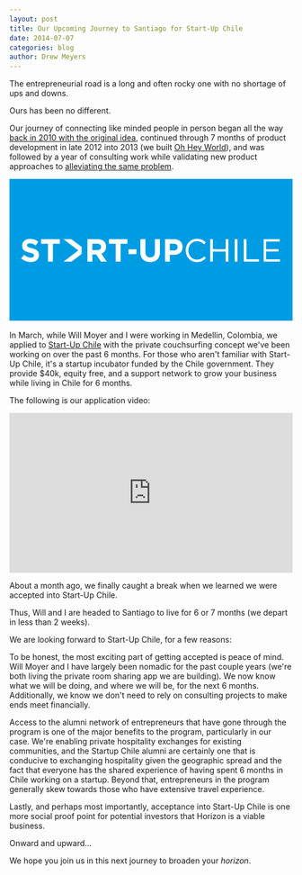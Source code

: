 ```yaml
---
layout: post
title: Our Upcoming Journey to Santiago for Start-Up Chile
date: 2014-07-07
categories: blog
author: Drew Meyers
---
```


The entrepreneurial road is a long and often rocky one with no shortage of ups and downs. 

Ours has been no different. 

Our journey of connecting like minded people in person began all the way <a href="http://blog.ohheyworld.com/the-story-behind-the-original-idea-of-oh-hey-world/">back in 2010 with the original idea</a>, continued through 7 months of product development in late 2012 into 2013 (we built <a href="http://www.ohheyworld.com">Oh Hey World</a>), and was followed by a year of consulting work while validating new product approaches to <a href="http://www.horizonapp.co/blog/horizon-missed-connections">alleviating the same problem</a>. 

![](/assets/2014-07-07-startup-chile-journey-gen-10-sup-logo.png)

In March, while Will Moyer and I were working in Medellin, Colombia,  we applied to <a href="http://startupchile.org/">Start-Up Chile</a> with the private couchsurfing concept we've been working on over the past 6 months. For those who aren't familiar with Start-Up Chile, it's a startup incubator funded by the Chile government. They provide $40k, equity free, and a support network to grow your business while living in Chile for 6 months.

The following is our application video:

<style>.embed-container { position: relative; padding-bottom: 56.25%; height: 0; overflow: hidden; max-width: 100%; height: auto; } .embed-container iframe, .embed-container object, .embed-container embed { position: absolute; top: 0; left: 0; width: 100%; height: 100%; }</style><p class='embed-container'><iframe src='http://www.youtube.com/embed/hVoTj-89voA' frameborder='0' allowfullscreen></iframe></p>

About a month ago, we finally caught a break when we learned we were accepted into Start-Up Chile.

Thus, Will and I are headed to Santiago to live for 6 or 7 months (we depart in less than 2 weeks).

We are looking forward to Start-Up Chile, for a few reasons:

To be honest, the most exciting part of getting accepted is peace of mind. Will Moyer and I have largely been nomadic for the past couple years (we're both living the private room sharing app we are building). We now know what we will be doing, and where we will be, for the next 6 months. Additionally, we know we don't need to rely on consulting projects to make ends meet financially.

Access to the alumni network of entrepreneurs that have gone through the program is one of the major benefits to the program, particularly in our case. We're enabling private hospitality exchanges for existing communities, and the Startup Chile alumni are certainly one that is conducive to exchanging hospitality given the geographic spread and the fact that everyone has the shared experience of having spent 6 months in Chile working on a startup. Beyond that, entrepreneurs in the program generally skew towards those who have extensive travel experience.

Lastly, and perhaps most importantly, acceptance into Start-Up Chile is one more social proof point for potential investors that Horizon is a viable business.

Onward and upward...

We hope you join us in this next journey to broaden your <em>horizon</em>.